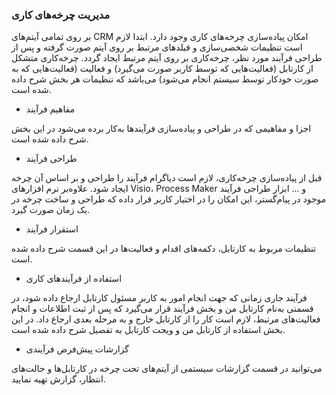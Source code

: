 
### مدیریت چرخه‌های کاری  


بر روی تمامی آیتم‌های  CRM امکان پیاده‌سازی چرخه‌های کاری وجود دارد. ابتدا لازم است تنظیمات شخصی‌سازی و فیلدهای مرتبط بر روی آیتم صورت گرفته و پس از طراحی فرآیند مورد  نظر، چرخه‌کاری بر روی آیتم مرتبط ایجاد گردد. چرخه‌کاری متشکل از کارتابل (فعالیت‌هایی که توسط کاربر صورت می‌گیرد) و فعالیت (فعالیت‌هایی که به صورت خودکار توسط سیستم انجام می‌شود) می‌باشد که تنظیمات هر بخش شرح داده شده است.


-  مفاهیم فرآیند

اجزا و مفاهیمی که در طراحی و پیاده‌سازی فرآیندها به‌کار برده می‌شود در این بخش شرح داده شده است.


-  	طراحی فرآیند

قبل از پیاده‌سازی چرخه‌کاری، لازم است دیاگرام فرآیند را طراحی و بر اساس آن چرخه ایجاد شود. علاوه‌بر نرم افزارهای Visio، Process Maker و ... ابزار طراحی فرآیند موجود در پیام‌گستر، این امکان را در اختیار کاربر قرار داده که طراحی و ساخت چرخه در یک زمان صورت گیرد.


-  	استقرار فرآیند

تنظیمات مربوط به کارتابل، دکمه‌های اقدام و فعالیت‌ها در این قسمت شرح داده شده است.


-  	استفاده از فرآیندهای کاری

فرآیند جاری زمانی که جهت انجام امور به کاربر مسئول کارتابل ارجاع داده شود، در قسمتی به‌نام کارتابل من و بخش فرآیند قرار می‌گیرد که پس از ثبت اطلاعات و انجام فعالیت‌های مرتبط، لازم است کار را از کارتابل خارج و به مرحله بعدی ارجاع داد. در این بخش استفاده از کارتابل من و ویجت کارتابل به تفصیل شرح داده شده است.


-  	گزارشات پیش‌فرض فرآیندی

می‌توانید در قسمت گزارشات سیستمی از آیتم‌های تحت چرخه در کارتابل‌ها و حالت‌های انتظار، گزارش تهیه نمایید.
